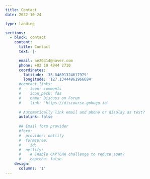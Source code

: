 ```yaml
---
title: Contact
date: 2022-10-24

type: landing

sections:
  - block: contact
    content:
      title: Contact
      text: |-

      email: ae20414@naver.com
      phone: +82 10 4944 2710
      coordinates:
        latitude: '35.84601324617979'
        longitude: '127.13444961966684'
      #contact_links:
      #  - icon: comments
      #    icon_pack: fas
      #    name: Discuss on Forum
      #    link: 'https://discourse.gohugo.io'
    
      # Automatically link email and phone or display as text?
      autolink: false
    
      ## Email form provider
      #form:
      #  provider: netlify
      #  formspree:
      #    id:
      #  netlify:
      #    # Enable CAPTCHA challenge to reduce spam?
      #    captcha: false
    design:
      columns: '1'
---
```

